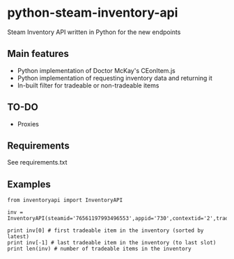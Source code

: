 # python-steam-inventory-api
Steam Inventory API written in Python for the new endpoints

## Main features
- Python implementation of Doctor McKay's CEonItem.js
- Python implementation of requesting inventory data and returning it
- In-built filter for tradeable or non-tradeable items

## TO-DO
- Proxies

## Requirements
See requirements.txt
 

## Examples
```
from inventoryapi import InventoryAPI

inv = InventoryAPI(steamid='76561197993496553',appid='730',contextid='2',tradeableOnly=True).getItems()

print inv[0] # first tradeable item in the inventory (sorted by latest)
print inv[-1] # last tradeable item in the inventory (to last slot)
print len(inv) # number of tradeable items in the inventory
```

